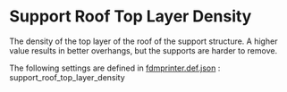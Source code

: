 # Support Roof Top Layer Density

The density of the top layer of the roof of the support structure. A higher value results in better overhangs, but the supports are harder to remove.

The following settings are defined in [fdmprinter.def.json](https://github.com/smartavionics/Cura/blob/mb-master/resources/definitions/fdmprinter.def.json) : support_roof_top_layer_density